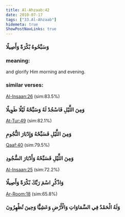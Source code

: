 ```yaml
---
title: Al-Ahzaab:42
date: 2010-07-17
tags: ["33.Al-Ahzaab"]
hidemeta: true 
ShowPostNavLinks: true 
---
```

### وَسَبِّحُوهُ بُكْرَةً وَأَصِيلًا
### meaning: 
and glorify Him morning and evening.
### similar verses: 

[Al-Insaan:26](/76/26) (sim:83.5%)

### وَمِنَ اللَّيْلِ فَاسْجُدْ لَهُ وَسَبِّحْهُ لَيْلًا طَوِيلًا

[At-Tur:49](/52/49) (sim:82.1%)

### وَمِنَ اللَّيْلِ فَسَبِّحْهُ وَإِدْبَارَ النُّجُومِ

[Qaaf:40](/50/40) (sim:79.5%)

### وَمِنَ اللَّيْلِ فَسَبِّحْهُ وَأَدْبَارَ السُّجُودِ

[Al-Insaan:25](/76/25) (sim:72.2%)

### وَاذْكُرِ اسْمَ رَبِّكَ بُكْرَةً وَأَصِيلًا

[Ar-Room:18](/30/18) (sim:65.8%)

### وَلَهُ الْحَمْدُ فِي السَّمَاوَاتِ وَالْأَرْضِ وَعَشِيًّا وَحِينَ تُظْهِرُونَ
